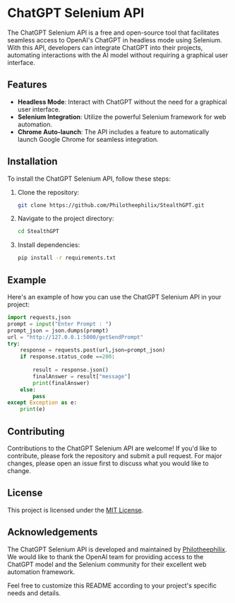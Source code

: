 # ChatGPT Selenium API

The ChatGPT Selenium API is a free and open-source tool that facilitates seamless access to OpenAI's ChatGPT in headless mode using Selenium. With this API, developers can integrate ChatGPT into their projects, automating interactions with the AI model without requiring a graphical user interface.

## Features

- **Headless Mode**: Interact with ChatGPT without the need for a graphical user interface.
- **Selenium Integration**: Utilize the powerful Selenium framework for web automation.
- **Chrome Auto-launch**: The API includes a feature to automatically launch Google Chrome for seamless integration.

## Installation

To install the ChatGPT Selenium API, follow these steps:

1. Clone the repository:
   ```bash
   git clone https://github.com/Philotheephilix/StealthGPT.git
   ```

2. Navigate to the project directory:
   ```bash
   cd StealthGPT
   ```

3. Install dependencies:
   ```bash
   pip install -r requirements.txt
   ```

## Example

Here's an example of how you can use the ChatGPT Selenium API in your project:

```python
import requests,json
prompt = input("Enter Prompt : ")
prompt_json = json.dumps(prompt)
url = "http://127.0.0.1:5000/getSendPrompt"
try:
    response = requests.post(url,json=prompt_json)
    if response.status_code ==200:
        
        result = response.json()
        finalAnswer = result["message"]
        print(finalAnswer)
    else:
        pass
except Exception as e:
    print(e)
```

## Contributing

Contributions to the ChatGPT Selenium API are welcome! If you'd like to contribute, please fork the repository and submit a pull request. For major changes, please open an issue first to discuss what you would like to change.

## License

This project is licensed under the [MIT License](LICENSE).

## Acknowledgements

The ChatGPT Selenium API is developed and maintained by [Philotheephilix](https://github.com/Philotheephilix). We would like to thank the OpenAI team for providing access to the ChatGPT model and the Selenium community for their excellent web automation framework.

Feel free to customize this README according to your project's specific needs and details.